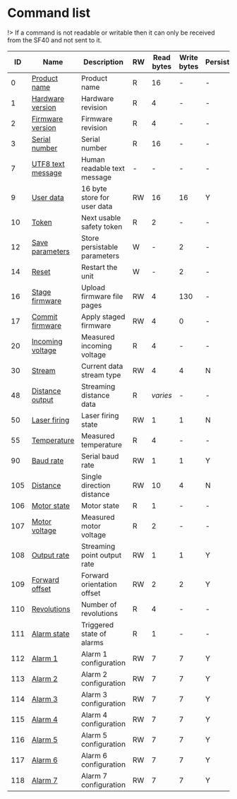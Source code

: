 # Command list

!> If a command is not readable or writable then it can only be received from the SF40 and not sent to it.

|ID|Name|Description|RW|Read bytes|Write bytes|Persists|
|---|---|---|---|---|---|---|
|0	|[Product name](command_detail?id=_0-product-name)		        	|Product name									|R	|16	|-	|-|
|1	|[Hardware version](command_detail?id=_1-hardware-version)	    	|Hardware revision								|R	|4	|-	|-|
|2	|[Firmware version](command_detail?id=_2-firmware-version)	    	|Firmware revision								|R	|4	|-	|-|
|3	|[Serial number](command_detail?id=_3-serial-number)		    	|Serial number									|R	|16	|-	|-|
|7	|[UTF8 text message](command_detail?id=_7-utf8-text-message)		|Human readable text message					|-	|-	|-	|-|
|9	|[User data](command_detail?id=_9-user-data)				        |16 byte store for user data					|RW	|16	|16	|Y|
|10	|[Token](command_detail?id=_10-token)					            |Next usable safety token      				    |R	|2	|-	|-|
|12	|[Save parameters](command_detail?id=_12-save-parameters)		    |Store persistable parameters					|W	|-	|2	|-|
|14	|[Reset](command_detail?id=_14-reset)       		                |Restart the unit            					|W	|-	|2	|-|
|16	|[Stage firmware](command_detail?id=_16-stage-firmware)			    |Upload firmware file pages 					|RW	|4	|130 |-|
|17	|[Commit firmware](command_detail?id=_17-commit-firmware)			|Apply staged firmware         					|RW	|4	|0	|-|
|20	|[Incoming voltage](command_detail?id=_20-incoming-voltage)		    |Measured incoming voltage                      |R	|4	|-	|-|
|30	|[Stream](command_detail?id=_30-stream)				                |Current data stream type						|RW	|4	|4	|N|
|48	|[Distance output](command_detail?id=_44-distance-data)		        |Streaming distance data						|R	|*varies*|-	|-|
|50	|[Laser firing](command_detail?id=_50-laser-firing)		     		|Laser firing state								|RW	|1	|1	|N|
|55	|[Temperature](command_detail?id=_55-temperature)		     	  	|Measured temperature							|R	|4	|-	|-|
|90	|[Baud rate](command_detail?id=_90-baud-rate)		            	|Serial baud rate								|RW	|1	|1	|Y|
|105|[Distance](command_detail?id=_91-i2c-address)		        	    |Single direction distance						    |RW	|10	|4	|N|
|106|[Motor state](command_detail?id=_93-measurement-mode)		        |Motor state								    |R	|1	|-	|-|
|107|[Motor voltage](command_detail?id=_94-zero-offset)		        	|Measured motor voltage							|R	|2	|-	|-|
|108|[Output rate](command_detail?id=_95-lost-signal-counter)	        |Streaming point output rate			        |RW	|1	|1	|Y|
|109|[Forward offset](command_detail?id=_96-alarm-a-distance)		    |Forward orientation offset						|RW	|2	|2	|Y|
|110|[Revolutions](command_detail?id=_97-alarm-b-distance)		    |Number of revolutions	    		|R	|4	|-	|-|
|111|[Alarm state](command_detail?id=_98-alarm-hysteresis)		    |Triggered state of alarms		    		|R	|1	|-	|-|
|112|[Alarm 1](command_detail?id=_121-servo-connected)		            |Alarm 1 configuration					        |RW	|7	|7	|Y|
|113|[Alarm 2](command_detail?id=_121-servo-connected)		            |Alarm 2 configuration					        |RW	|7	|7	|Y|
|114|[Alarm 3](command_detail?id=_121-servo-connected)		            |Alarm 3 configuration					        |RW	|7	|7	|Y|
|115|[Alarm 4](command_detail?id=_121-servo-connected)		            |Alarm 4 configuration					        |RW	|7	|7	|Y|
|116|[Alarm 5](command_detail?id=_121-servo-connected)		            |Alarm 5 configuration					        |RW	|7	|7	|Y|
|117|[Alarm 6](command_detail?id=_121-servo-connected)		            |Alarm 6 configuration					        |RW	|7	|7	|Y|
|118|[Alarm 7](command_detail?id=_121-servo-connected)		            |Alarm 7 configuration					        |RW	|7	|7	|Y|
